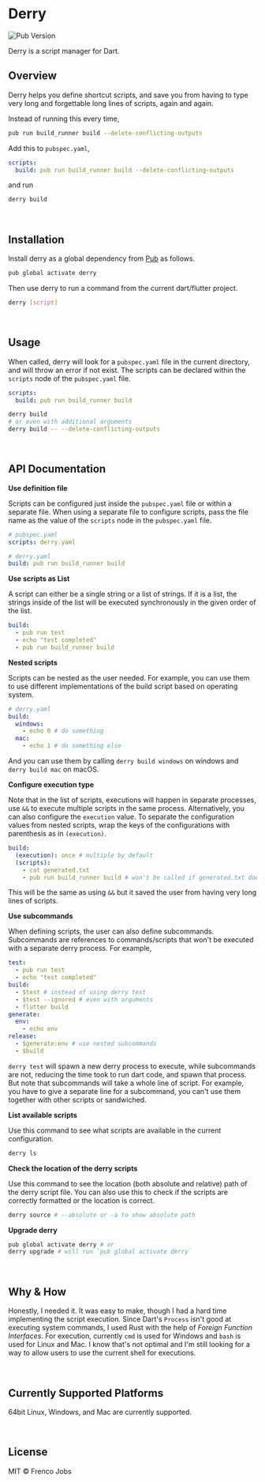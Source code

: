 # Derry

![Pub Version](https://img.shields.io/pub/v/derry?color=ea728c&label=pub.dev&style=flat-square)

Derry is a script manager for Dart.

## Overview

Derry helps you define shortcut scripts, and save you from having to type very long and forgettable long lines of scripts, again and again.

Instead of running this every time,

```bash
pub run build_runner build --delete-conflicting-outputs
```

Add this to `pubspec.yaml`,

```yaml
scripts:
  build: pub run build_runner build --delete-conflicting-outputs
```

and run

```bash
derry build
```

<br>

## Installation

Install derry as a global dependency from [Pub](https://pub.dev) as follows.

```bash
pub global activate derry
```

Then use derry to run a command from the current dart/flutter project.

```bash
derry [script]
```

<br>

## Usage

When called, derry will look for a `pubspec.yaml` file in the current directory, and will throw an error if not exist. The scripts can be declared within the `scripts` node of the `pubspec.yaml` file.

```yaml
scripts:
  build: pub run build_runner build
```

```bash
derry build
# or even with additional arguments
derry build -- --delete-conflicting-outputs
```

<br>

## API Documentation

**Use definition file**

Scripts can be configured just inside the `pubspec.yaml` file or within a separate file. When using a separate file to configure scripts, pass the file name as the value of the `scripts` node in the `pubspec.yaml` file.

```yaml
# pubspec.yaml
scripts: derry.yaml
```

```yaml
# derry.yaml
build: pub run build_runner build
```

**Use scripts as List**

A script can either be a single string or a list of strings. If it is a list, the strings inside of the list will be executed synchronously in the given order of the list.

```yaml
build:
  - pub run test
  - echo "test completed"
  - pub run build_runner build
```

**Nested scripts**

Scripts can be nested as the user needed. For example, you can use them to use different implementations of the build script based on operating system.

```yaml
# derry.yaml
build:
  windows:
    - echo 0 # do something
  mac:
    - echo 1 # do something else
```

And you can use them by calling `derry build windows` on windows and `derry build mac` on macOS.

**Configure execution type**

Note that in the list of scripts, executions will happen in separate processes, use `&&` to execute multiple scripts in the same process. Alternatively, you can also configure the `execution` value. To separate the configuration values from nested scripts, wrap the keys of the configurations with parenthesis as in `(execution)`.

```yaml
build:
  (execution): once # multiple by default
  (scripts):
    - cat generated.txt
    - pub run build_runner build # won't be called if generated.txt does not exist
```

This will be the same as using `&&` but it saved the user from having very long lines of scripts.

**Use subcommands**

When defining scripts, the user can also define subcommands. Subcommands are references to commands/scripts that won't be executed with a separate derry process. For example,

```yaml
test:
  - pub run test
  - echo "test completed"
build:
  - $test # instead of using derry test
  - $test --ignored # even with arguments
  - flutter build
generate:
  env:
    - echo env
release:
  - $generate:env # use nested subcommands
  - $build
```

`derry test` will spawn a new derry process to execute, while subcommands are not, reducing the time took to run dart code, and spawn that process.
But note that subcommands will take a whole line of script. For example, you have to give a separate line for a subcommand, you can't use them together with other scripts or sandwiched.

**List available scripts**

Use this command to see what scripts are available in the current configuration.

```bash
derry ls
```

**Check the location of the derry scripts**

Use this command to see the location (both absolute and relative) path of the derry script file. You can also use this to check if the scripts are correctly formatted or the location is correct.

```bash
derry source # --absolute or -a to show absolute path
```

**Upgrade derry**

```bash
pub global activate derry # or
derry upgrade # will run `pub global activate derry`
```

<br>

## Why & How

Honestly, I needed it. It was easy to make, though I had a hard time implementing the script execution. Since Dart's `Process` isn't good at executing system commands, I used Rust with the help of _Foreign Function Interfaces_. For execution, currently `cmd` is used for Windows and `bash` is used for Linux and Mac. I know that's not optimal and I'm still looking for a way to allow users to use the current shell for executions.

<br>

## Currently Supported Platforms

64bit Linux, Windows, and Mac are currently supported.

<br>

## License

MIT &copy; Frenco Jobs
